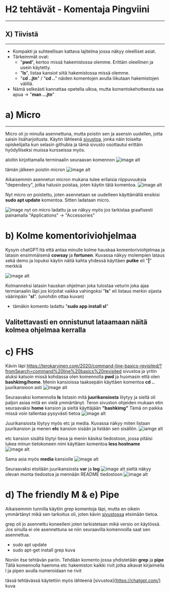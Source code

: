 # H2 tehtävät - Komentaja Pingviini
---
## X) Tiivistä
---
- Kompakti ja suhteellisan kattava lajitelma jossa näkyy oleelliset asiat.
- Tärkeimmät ovat:
    - "**pwd**", kertoo missä hakemistossa olemme. Erittäin oleellinen ja usein käytetty.
    - "**ls**", listaa kansiot siitä hakemistossa missä olemme.
    - "**cd ..jtn**" / "**cd ..**" näiden komentojen avulla liikutaan hakemistojen välillä.
- Nämä selkeästi kannattaa opetella ulkoa, mutta komentokehotteesta saa apua -> "**man ...jtn**"


# a) Micro
---
Micro oli jo minulla asennettuna, mutta poistin sen ja asensin uudellen, jotta saisin lisäharjoitusta. Käytin lähteenä [sivustoa](https://anovin.mk/tutorial/how-do-i-install-a-package-on-debian/), 
jonka näin toiselta opiskelijalta kun selasin githubia ja tämä sivusto osottautui erittäin hyödylliseksi muissa kursseissa myös. 

aloitin kirjottamalla terminaalin seuraavan komennon
![image alt](https://github.com/BashkimGrepi/linux-course/blob/48a70869151cb1def6df20cd4effa95f2139a9ff/Screenshot_2025-01-24_22-25-51.png)


tämän jälkeen poistin micron
![image alt](https://github.com/BashkimGrepi/linux-course/blob/main/Screenshot_2025-01-24_22-33-20.png?raw=true)



Aikaisemmin asennetun micron mukana tulee erilaisia riippuvuuksia "dependecy", jotka halusin poistaa, 
joten käytin tätä komentoa.
![image alt](https://github.com/user-attachments/assets/035fc8c2-f5e2-43cd-99c1-86aa140cbcaa)



Nyt micro on poistettu, joten asennetaan se uudelleen käyttämällä ensikisi **sudo apt update** komentoa.
Sitten ladataan micro.

![image](https://github.com/user-attachments/assets/47b1cec7-0565-4bfa-89d8-08c8d9aae46a)
nyt on micro ladattu ja se näkyy myös jos tarkistaa graafisesti painamalla "Applications" -> "Accessories"

# b) Kolme komentoriviohjelmaa

Kysyin chatGPT:ltä että antaa minulle kolme hauskaa komentoriviohjelmaa ja latasin ensimmäisenä **cowsay** ja **fortunen**. 
Kuvassa näkyy molempien lataus sekä demo ja lopuksi käytin näitä kahta yhdessä käyttäen **putke** eli "**|**" merkkiä

![image alt](https://github.com/BashkimGrepi/linux-course/blob/main/Screenshot_2025-01-25_02-52-26_cowsay_fortune.png?raw=true)

Kolmanneksi latasin hauskan ohjelman joka tulostaa veturin joka ajaa termianaalin läpi jos kirjoitat vaikka vahingoksi "**ls**" eli listaus merkin sijasta väärinpäin "**sl**". (unohdin ottaa kuvan) 
- tämäkin komento ladattu "**sudo app install sl**"

Valitettavasti en onnistunut lataamaan näitä kolmea ohjelmaa kerralla
---

# c) FHS 

Kävin läpi https://terokarvinen.com/2020/command-line-basics-revisited/?fromSearch=command%20line%20basics%20revisited
sivustoa ja yritin aluksi katsoin missä kohdassa olen komennolla **pwd** ja huomasin että olen **bashkimg/home**. Menin kansioissa taaksepäin käyttäen komentoa **cd ..** juurikansioon asti
![image alt](https://github.com/BashkimGrepi/linux-course/blob/main/Screenshot_2025-01-26_18-57-07_juurikansio.png?raw=true)


Seuraavaksi komennolla **ls** listasin mitä **juurikansiosta** löytyy ja siellä oli paljon asiaa mitä en vielä ymmärtänyt. Teron sivuston ohjeiden mukaan etin seuraavaksi **home** kansion ja sieltä käyttäjään **"bashkimg"** Tämä on paikka missä voin tallentaa pysyvästi tietoa
![image alt](https://github.com/BashkimGrepi/linux-course/blob/main/Screenshot_2025-01-26_19-26-25_juurikansio_bashkim_home.png?raw=true)


Juurikansiosta löytyy myös etc ja media.
Kuvassa näkyy miten listaan juurikansion ja menen **etc** kansion sisään ja listään sen sisällön.
![iamge alt](https://github.com/BashkimGrepi/linux-course/blob/main/Screenshot_2025-01-26_19-29-24_etc.png?raw=true)

etc kansion sisältä löytyi tieoa ja menin käsiksi tiedostoon, jossa pitäisi lukea minun tietokoneen nimi käyttäen komentoa **less hostname**
![image alt](https://github.com/BashkimGrepi/linux-course/blob/main/Screenshot_2025-01-26_19-34-45_hostname.png?raw=true)

Sama asia myös **media** kansiolle
![image alt](https://github.com/BashkimGrepi/linux-course/blob/main/Screenshot_2025-01-26_19-36-16_media.png?raw=true)

Seuraavaksi etsitään juurikansiosta **var** ja **log**
![image alt](https://github.com/BashkimGrepi/linux-course/blob/main/Screenshot_2025-01-26_19-38-36_var_log.png?raw=true)
sieltä näkyy olevan monta tiedostoa ja mennään README tiedostoon
![image alt](https://github.com/BashkimGrepi/linux-course/blob/main/Screenshot_2025-01-26_19-39-25_readme.png?raw=true)


# d) The friendly M & e) Pipe
Aikaisemmin tunnilla käytiin grep komentoja läpi, mutta en oikein ymmärtänyt mikä sen tarkoitus oli, joten kävin [sivustossa](https://github.com/koskinene/linux-course) etsimään tietoa. 

grep oli jo asennettu koneelleni joten tarkistetaan mikä versio on käytössä.
Jos sinulla ei ole asennettuna se niin seuraavilla komennoilla saat sen asennettua.
- sudo apt update
- sudo apt-get install grep
kuva

Noniin itse tehtävän pariin. Tehdään komento jossa yhdistetään **grep** ja **pipe**
Tällä komennolla haemma etc hakemiston kaikki rivit jotka alkavat kirjaimella l ja pipen avulla numeroidaan ne rivit

tässä tehtävässä käytettiin myös lähteenä [sivustoa]{https://chatgpt.com/}
kuva


